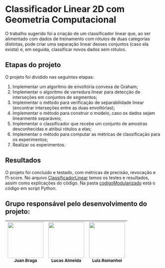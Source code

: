 # Classificador Linear 2D com Geometria Computacional
O trabalho sugerido foi a criação de um classificador linear que, ao ser alimentado com dados de treinamento com rótulos de duas categorias distintas, pode criar uma separação linear desses conjuntos (caso ela exista) e, em seguida, classificar novos dados sem rótulos.

## Etapas do projeto
O projeto foi dividido nas seguintes etapas:
1. Implementar um algoritmo de envoltória convexa de Graham;
1. Implementar o algoritmo de varredura linear para detecção de interseções em conjuntos de segmentos;
1. Implementar o método para verificação de separabilidade linear (encontrar interseções entre as duas envoltórias);
1. Implementar o método para construir o modelo, caso os dados sejam linearmente separáveis;
1. Implementar o classificador que recebe um conjunto de amostras desconhecidas e atribui rótulos a elas;
1. Implementar o método para computar as métricas de classificação para os 
experimentos;
1. Realizar os experimentos.

## Resultados
O projeto foi concluído e testado, com métricas de precisão, revocação e f1-score. No arquivo [ClassificadorLinear](ClassificadorLinear.ipynb) temos os testes e resultados, assim como explicações do código. Na pasta [codigoModularizado](codigoModularizado/) está o código em script Python. 

## Grupo responsável pelo desenvolvimento do projeto:

| [<img src="https://avatars.githubusercontent.com/u/64935978?v=4" width=115><br><sub>Juan Braga</sub>](https://github.com/juanmbraga) |  [<img src="https://imgur.com/35uY87m.jpg" width=115><br><sub>Lucas Almeida</sub>](https://github.com/tekukas) |  [<img src="https://avatars.githubusercontent.com/u/48190640?v=4" width=115><br><sub>Luiz Romanhol</sub>](https://github.com/LuizRomanhol) |
| :---: | :---: | :---:
